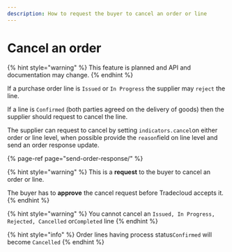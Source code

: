```yaml
---
description: How to request the buyer to cancel an order or line
---
```


# Cancel an order

{% hint style="warning" %}
This feature is planned and API and documentation may change.
{% endhint %}

If a purchase order line is `Issued` or `In Progress` the supplier may `reject` the line.

If a line is `Confirmed` \(both parties agreed on the delivery of goods\) then the supplier should request to cancel the line.

The supplier can request to cancel by setting `indicators.cancel`on either order or line level, when possible provide the `reason`field on line level and send an order response update.

{% page-ref page="send-order-response/" %}

{% hint style="warning" %}
This is a **request** to the buyer to cancel an order or line. 

The buyer has to **approve** the cancel request before Tradecloud accepts it.
{% endhint %}

{% hint style="warning" %}
You cannot cancel an `Issued, In Progress, Rejected, Cancelled` or`Completed` line
{% endhint %}

{% hint style="info" %}
Order lines having process status`Confirmed` will become `Cancelled`
{% endhint %}


